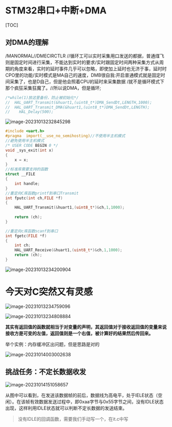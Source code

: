# STM32串口+中断+DMA

[TOC]



## 对DMA的理解

/MANORMAL//DMECIRCTLR //循环工可以实时采集用口发送的都据，普通煤飞则是固定时间进行采集，不能达到实时的要求/实时跟固定时间两种采集方式从周期的角度来看，实时的延时事件几乎可以忽略，即使加上延时也无济于事，延时时CPO里的功能/实时模式是MA自己的速度，DMB很自我:开启普通模式就是固定时间采集了，也是D自己，但是他会照着CPU的延时来采集数据
/就不是循环模式下那个疯狂采集狂魔了。//所以说DMA，但是循环;

```c
/*while(1)放这里备份，防止被初始化*/
//	HAL_UART_Transmit(&huart1,(uint8_t*)DMA_SendDt,LENGTH,1000);		//严格遵守CPU D_CODE跟I_CODE总线的速率计算，基本举例。
//	HAL_UART_Transmit_DMA(&huart1,(uint8_t*)DMA_SendDt,LENGTH);			//(循环模式)关闭CPU对串口的运算直接卡在延时里，（普通）见uart.c里的注释
//	  HAL_Delay(500);
```

![image-20231013232845298](https://zdh934.oss-cn-shenzhen.aliyuncs.com/PigGo/202310132328462.png)

```c
#include <uart.h>
#pragma  import(__use_no_semihosting)//不使用半主机模式
//避免使用半主机模式
/* USER CODE BEGIN 0 */
void _sys_exit(int x)
{
	x = x;
}
//标准库需要支持的函数
struct __FILE
{
	int handle;
}
//重定向C库函数printf到串口Transmit
int fputc(int ch,FILE *f)
{	
	HAL_UART_Transmit(&huart1,(uint8_t*)&ch,1,1000);
	
	return (ch);
}

//重定向c库函数scanf到串口
int fgetc(FILE *f)
{
	int ch;
	HAL_UART_Receive(&huart1,(uint8_t*)&ch,1,1000);
	return (ch);
}
```

![image-20231013234200904](https://zdh934.oss-cn-shenzhen.aliyuncs.com/PigGo/202310132342980.png)

# 今天对C突然又有灵感

![image-20231013234759096](https://zdh934.oss-cn-shenzhen.aliyuncs.com/PigGo/202310132347152.png)

![image-20231013234808884](https://zdh934.oss-cn-shenzhen.aliyuncs.com/PigGo/202310132348926.png)

**其实有返回值的函数就相当于对变量的声明，其返回值对于接收返回值的变量来说接收方是可变的左值，返回值则是一个右值，被计算好的结果然后传回来。**

举个实例：内存缓冲区出问题，但是思路是对的

![image-20231014003002638](https://zdh934.oss-cn-shenzhen.aliyuncs.com/PigGo/202310140030720.png)

## 挑战任务：不定长数据收发

![image-20231014151058657](https://zdh934.oss-cn-shenzhen.aliyuncs.com/PigGo/202310141510747.png)

从图中可以看到，在发送该数据帧的前后，数据线为高电平，处于IELE状态（空闲）。在该帧有效数据发送过程中，即0xaa字节与0x55字节之间，没有IDLE状态出现，这样利用IDLE状态就可以判断不定长数据的发送结束。

> 没有IDLE的回调函数，需要我们手动写一个，在it.c中写













